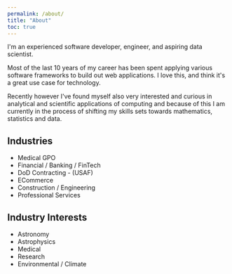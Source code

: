 ```yaml
---
permalink: /about/
title: "About"
toc: true
---
```


I'm an experienced software developer, engineer, and aspiring data scientist.

Most of the last 10 years of my career has been spent applying various software frameworks to build out web applications. I love this, and think it's a great use case for technology.

Recently however I've found myself also very interested and curious in analytical and scientific applications of computing and because of this I am currently in the process of shifting my skills sets towards mathematics, statistics and data.

## Industries

- Medical GPO
- Financial / Banking / FinTech
- DoD Contracting - (USAF)
- ECommerce
- Construction / Engineering
- Professional Services

## Industry Interests

- Astronomy
- Astrophysics
- Medical
- Research
- Environmental / Climate
